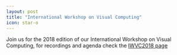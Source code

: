 ```yaml
---
layout: post
title: "International Workshop on Visual Computing"
icon: star-o
---
```


Join us for the 2018 edition of our International Workshop on Visual Computing, for recordings and agenda check the [IWVC2018 page](/IWVC2018)